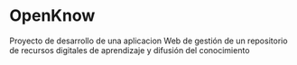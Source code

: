 # OpenKnow
Proyecto de desarrollo de una aplicacion Web de gestión de un repositorio de recursos digitales de aprendizaje y difusión del conocimiento
